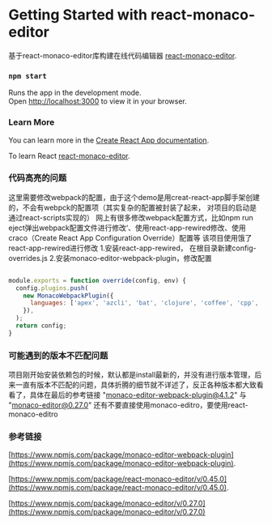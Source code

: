 # Getting Started with react-monaco-editor

基于react-monaco-editor库构建在线代码编辑器 [react-monaco-editor](https://github.com/react-monaco-editor/react-monaco-editor).

### `npm start`

Runs the app in the development mode.\
Open [http://localhost:3000](http://localhost:3000) to view it in your browser.

### Learn More

You can learn more in the [Create React App documentation](https://facebook.github.io/create-react-app/docs/getting-started).

To learn React [react-monaco-editor](https://github.com/react-monaco-editor/react-monaco-editor).

### 代码高亮的问题

这里需要修改webpack的配置，由于这个demo是用creat-react-app脚手架创建的，不会有webpck的配置项（其实复杂的配置被封装了起来， 对项目的启动是通过react-scripts实现的）
网上有很多修改webpack配置方式，比如npm run eject弹出webpack配置文件进行修改‘、使用react-app-rewired修改、使用craco（Create React App Configuration Override）配置等
该项目使用饿了react-app-rewired进行修改
1.安装react-app-rewired， 在根目录新建config-overrides.js
2.安装monaco-editor-webpack-plugin，修改配置
```javascript

module.exports = function override(config, env) {
  config.plugins.push(
    new MonacoWebpackPlugin({
      languages: ['apex', 'azcli', 'bat', 'clojure', 'coffee', 'cpp', 'csharp', 'csp', 'css', 'dockerfile', 'fsharp', 'go', 'handlebars', 'html', 'ini', 'java', 'javascript', 'json', 'less', 'lua', 'markdown', 'msdax', 'mysql', 'objective', 'perl', 'pgsql', 'php', 'postiats', 'powerquery', 'powershell', 'pug', 'python', 'r', 'razor', 'redis', 'redshift', 'ruby', 'rust', 'sb', 'scheme', 'scss', 'shell', 'solidity', 'sql', 'st', 'swift', 'typescript', 'vb', 'xml', 'yaml']
    }),
  );
  return config;
}

```
### 可能遇到的版本不匹配问题

项目刚开始安装依赖包的时候，默认都是install最新的，并没有进行版本管理，后来一直有版本不匹配的问题，具体折腾的细节就不详述了，反正各种版本都大致看看了，具体在最后的参考链接
"monaco-editor-webpack-plugin@4.1.2" 与 "monaco-editor@0.27.0"
还有不要直接使用monaco-editro，要使用react-monaco-editro
### 参考链接

[https://www.npmjs.com/package/monaco-editor-webpack-plugin](https://www.npmjs.com/package/monaco-editor-webpack-plugin).

[https://www.npmjs.com/package/react-monaco-editor/v/0.45.0](https://www.npmjs.com/package/react-monaco-editor/v/0.45.0).

[https://www.npmjs.com/package/monaco-editor/v/0.27.0](https://www.npmjs.com/package/monaco-editor/v/0.27.0)
